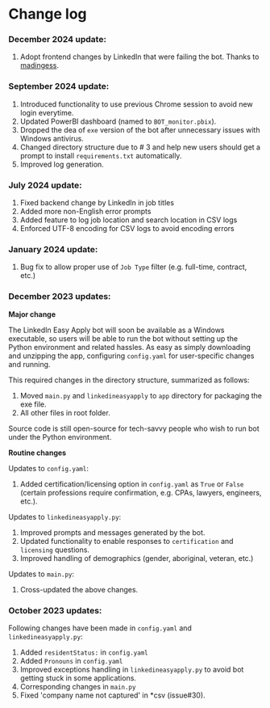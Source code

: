 # Change log #

### December 2024 update: ###
1. Adopt frontend changes by LinkedIn that were failing the bot. Thanks to [madingess](https://github.com/madingess/EasyApplyBot/).

### September 2024 update: ###
1. Introduced functionality to use previous Chrome session to avoid new login everytime.
2. Updated PowerBI dashboard (named to `BOT_monitor.pbix`).
3. Dropped the dea of `exe` version of the bot after unnecessary issues with Windows antivirus.
4. Changed directory structure due to # 3 and help new users should get a prompt to install `requirements.txt` automatically.
5. Improved log generation.

### July 2024 update: ###
1. Fixed backend change by LinkedIn in job titles
2. Added more non-English error prompts
3. Added feature to log job location and search location in CSV logs
4. Enforced UTF-8 encoding for CSV logs to avoid encoding errors

### January 2024 update: ###
1. Bug fix to allow proper use of `Job Type` filter (e.g. full-time, contract, etc.)

### December 2023 updates: ###
**Major change**

The LinkedIn Easy Apply bot will soon be available as a Windows executable, so users will be
able to run the bot without setting up the Python environment and related hassles. As easy as
simply downloading and unzipping the app, configuring `config.yaml` for user-specific changes
and running. 

This required changes in the directory structure, summarized as follows:

1. Moved `main.py` and `linkedineasyapply` to `app` directory for packaging the exe file.
2. All other files in root folder.

Source code is still open-source for tech-savvy people who wish to run bot under the Python
environment.

**Routine changes**

Updates to `config.yaml`:
1. Added certification/licensing option in `config.yaml` as `True` or `False` (certain
professions require confirmation, e.g. CPAs, lawyers, engineers, etc.).

Updates to `linkedineasyapply.py`:
1. Improved prompts and messages generated by the bot.
2. Updated functionality to enable responses to `certification` and `licensing` questions.
3. Improved handling of demographics (gender, aboriginal, veteran, etc.)

Updates to `main.py`:
1. Cross-updated the above changes. 

### October 2023 updates: ###
Following changes have been made in `config.yaml` and `linkedineasyapply.py`:

1. Added `residentStatus:` in `config.yaml`
2. Added `Pronouns` in `config.yaml`
3. Improved exceptions handling in `linkedineasyapply.py` to avoid bot getting stuck in some applications.
4. Corresponding changes in `main.py`
5. Fixed 'company name not captured' in *csv (issue#30).
